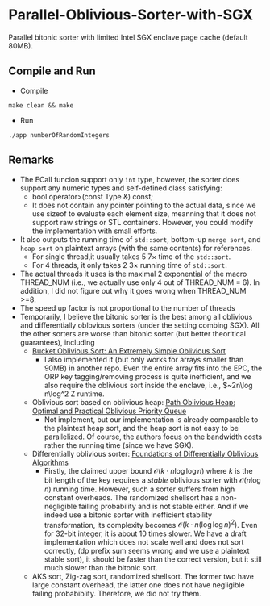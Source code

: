 # Parallel-Oblivious-Sorter-with-SGX
Parallel bitonic sorter with limited Intel SGX enclave page cache (default 80MB). 

## Compile and Run 
* Compile
```
make clean && make
```
* Run 
```
./app numberOfRandomIntegers
```

## Remarks
* The ECall funcion support only ``int`` type, however, the sorter does support any numeric types and self-defined class satisfying:
  * bool operator>(const Type &) const;
  * It does not contain any pointer pointing to the actual data, since we use sizeof to evaluate each element size, meanning that it does not support raw strings or STL containers. However, you could modify the implementation with small efforts. 
* It also outputs the running time of ``std::sort``, bottom-up ``merge sort``, and ``heap sort`` on plaintext arrays (with the same contents) for references. 
  * For single thread,it usually takes $5~7\times$ time of the ``std::sort``. 
  * For 4 threads, it only takes $2~3\times$ running time of ``std::sort``. 
* The actual threads it uses is the maximal 2 exponential of the macro THREAD_NUM (i.e., we actually use only 4 out of THREAD_NUM = 6). In addition, I did not figure out why it goes wrong when THREAD_NUM >=8. 
* The speed up factor is not proportional to the number of threads
* Temporarily, I believe the bitonic sorter is the best among all oblivious and differentially oblbvious sorters (under the setting combing SGX). All the other sorters are worse than bitonic sorter (but better theoritical guarantees), including 
  * [Bucket Oblivious Sort: An Extremely Simple Oblivious Sort](https://arxiv.org/abs/2008.01765)
    * I also implemented it (but only works for arrays smaller than 90MB) in another repo. Even the entire array fits into the EPC, the ORP key tagging/removing process is quite inefficient, and we also require the oblivious sort inside the enclave, i.e., $~2n\log n\log^2 Z runtime. 
  * Oblivious sort based on oblivious heap: [Path Oblivious Heap: Optimal and Practical Oblivious Priority Queue](https://eprint.iacr.org/2019/274)
    * Not implement, but our implementation is already comparable to the plaintext heap sort, and the heap sort is not easy to be parallelized. Of course, the authors focus on the bandwidth costs rather the running time (since we have SGX). 
  * Differentially oblivious sorter: [Foundations of Differentially Oblivious Algorithms](https://eprint.iacr.org/2017/1033.pdf)
    * Firstly, the claimed upper bound $\mathcal{O}(k\cdot n\log\log n)$ where $k$ is the bit length of the key requires a *stable* oblivious sorter with $\mathcal{O}(n\log n)$ running time. However, such a sorter suffers from high constant overheads. The randomized shellsort has a non-negligible failing probability and is not stable either. And if we indeed use a bitonic sorter with inefficient stability transformation, its complexity becomes $\mathcal{O}(k\cdot n(\log\log n)^2)$. Even for 32-bit integer, it is about $10$ times slower. We have a draft implementation which does not scale well and does not sort correctly, (dp prefix sum seems wrong and we use a plaintext stable sort), it should be faster than the correct version, but it still much slower than the bitonic sort. 
  * AKS sort, Zig-zag sort, randomized shellsort. The former two have large constant overhead, the latter one does not have negligible failing probabiblity. Therefore, we did not try them. 
